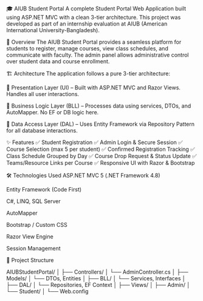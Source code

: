 🎓 AIUB Student Portal
A complete Student Portal Web Application built using ASP.NET MVC with a clean 3-tier architecture. This project was developed as part of an internship evaluation at AIUB (American International University-Bangladesh).


🚀 Overview
The AIUB Student Portal provides a seamless platform for students to register, manage courses, view class schedules, and communicate with faculty. The admin panel allows administrative control over student data and course enrollment.

🏗 Architecture
The application follows a pure 3-tier architecture:

🔹 Presentation Layer (UI) – Built with ASP.NET MVC and Razor Views. Handles all user interactions.

🔹 Business Logic Layer (BLL) – Processes data using services, DTOs, and AutoMapper. No EF or DB logic here.

🔹 Data Access Layer (DAL) – Uses Entity Framework via Repository Pattern for all database interactions.


✨ Features
✅ Student Registration
✅ Admin Login & Secure Session
✅ Course Selection (max 5 per student)
✅ Confirmed Registration Tracking
✅ Class Schedule Grouped by Day
✅ Course Drop Request & Status Update
✅ Teams/Resource Links per Course
✅ Responsive UI with Razor & Bootstrap


🛠 Technologies Used
ASP.NET MVC 5 (.NET Framework 4.8)

Entity Framework (Code First)

C#, LINQ, SQL Server

AutoMapper

Bootstrap / Custom CSS

Razor View Engine

Session Management



📂 Project Structure

AIUBStudentPortal/
│
├── Controllers/
│   └── AdminController.cs
│
├── Models/
│   └── DTOs, Entities
│
├── BLL/
│   └── Services, Interfaces
│
├── DAL/
│   └── Repositories, EF Context
│
├── Views/
│   ├── Admin/
│   └── Student/
│
└── Web.config





